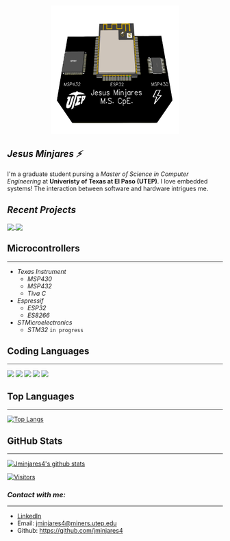  <p align="center">
  <img width="300" height="300" src="images/pcb.png">
</p>

## ***Jesus Minjares :zap:***
I'm a graduate student pursing a *Master of Science in Computer Engineering* at **Univeristy of Texas at El Paso (UTEP)**. I love embedded systems! The interaction between software and hardware intrigues me. 
  
## ***Recent Projects***

<a href="https://github.com/jminjares4/MSP432-Example-Codes">
  <img align="center" src="https://github-readme-stats.vercel.app/api/pin/?username=jminjares4&repo=MSP432-Example-Codes&theme=react"/>
</a>
<a href="https://github.com/jminjares4/Microprocessor-2-Lab-Template">
  <img align="center" src="https://github-readme-stats.vercel.app/api/pin/?username=jminjares4&repo=Microprocessor-2-Lab-Template&theme=react" />
</a>
 
## **Microcontrollers**
***
- *Texas Instrument*
    - *MSP430*
    - *MSP432*
    - *Tiva C*
- *Espressif*
  -  *ESP32*
  -  *ES8266*
- *STMicroelectronics*
   - *STM32* `in progress` 
## **Coding Languages**
***
![](https://img.shields.io/badge/Code-C-informational?style=flat&logo=C&color=003B57)
![](https://img.shields.io/badge/Code-C++-informational?style=flat&logo=Cplusplus&color=61DAFB)
![](https://img.shields.io/badge/Code-Rust-informational?style=flat&logo=Rust&color=FF0000)
![](https://img.shields.io/badge/Code-Python-informational?style=flat&logo=Python&color=764ABC)
![](https://img.shields.io/badge/Code-Java-informational?style=flat&logo=Java&color=E34F26)
</br>

## **Top Languages**
***
[![Top Langs](https://github-readme-stats.vercel.app/api/top-langs/?username=jminjares4&layout=compact&hide=CMake,html,Assembly,Batchfile,Makefile,XS&theme=react)](https://github.com/jminjares4/)

## **GitHub Stats** 
***
[![Jminjares4's github stats](https://github-readme-stats.vercel.app/api?username=jminjares4&theme=react)](https://github.com/jminjares4)

[![Visitors](https://visitor-badge.glitch.me/badge?page_id=jminjares4.jminjares4)](https://github.com/jminjares4)


### ***Contact with me:***
---
- [LinkedIn](https://www.linkedin.com/in/jesus-minjares-157a21195/)
- Email:  jminjares4@miners.utep.edu
- Github: https://github.com/jminjares4
